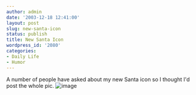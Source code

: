 ```yaml
---
author: admin
date: '2003-12-18 12:41:00'
layout: post
slug: new-santa-icon
status: publish
title: New Santa Icon
wordpress_id: '2080'
categories:
- Daily Life
- Humor
---
```


A number of people have asked about my new Santa icon so I thought I'd
post the whole pic.
![image](http://www.arcanology.com/images/ho-ho.jpg)
